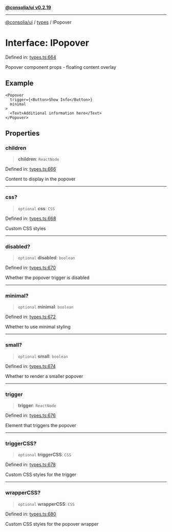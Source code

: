 [**@consolia/ui v0.2.19**](../../README.md)

***

[@consolia/ui](../../README.md) / [types](../README.md) / IPopover

# Interface: IPopover

Defined in: [types.ts:664](https://github.com/consolia-io/ui/blob/main/src/types.ts#L664)

Popover component props - floating content overlay

## Example

```tsx
<Popover
  trigger={<Button>Show Info</Button>}
  minimal
>
  <Text>Additional information here</Text>
</Popover>
```

## Properties

### children

> **children**: `ReactNode`

Defined in: [types.ts:666](https://github.com/consolia-io/ui/blob/main/src/types.ts#L666)

Content to display in the popover

***

### css?

> `optional` **css**: `CSS`

Defined in: [types.ts:668](https://github.com/consolia-io/ui/blob/main/src/types.ts#L668)

Custom CSS styles

***

### disabled?

> `optional` **disabled**: `boolean`

Defined in: [types.ts:670](https://github.com/consolia-io/ui/blob/main/src/types.ts#L670)

Whether the popover trigger is disabled

***

### minimal?

> `optional` **minimal**: `boolean`

Defined in: [types.ts:672](https://github.com/consolia-io/ui/blob/main/src/types.ts#L672)

Whether to use minimal styling

***

### small?

> `optional` **small**: `boolean`

Defined in: [types.ts:674](https://github.com/consolia-io/ui/blob/main/src/types.ts#L674)

Whether to render a smaller popover

***

### trigger

> **trigger**: `ReactNode`

Defined in: [types.ts:676](https://github.com/consolia-io/ui/blob/main/src/types.ts#L676)

Element that triggers the popover

***

### triggerCSS?

> `optional` **triggerCSS**: `CSS`

Defined in: [types.ts:678](https://github.com/consolia-io/ui/blob/main/src/types.ts#L678)

Custom CSS styles for the trigger

***

### wrapperCSS?

> `optional` **wrapperCSS**: `CSS`

Defined in: [types.ts:680](https://github.com/consolia-io/ui/blob/main/src/types.ts#L680)

Custom CSS styles for the popover wrapper
